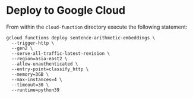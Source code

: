 Deploy to Google Cloud
======================

From within the `cloud-function` directory execute the following statement:

```shell
gcloud functions deploy sentence-arithmetic-embeddings \
  --trigger-http \
  --gen2 \
  --serve-all-traffic-latest-revision \
  --region=asia-east2 \
  --allow-unauthenticated \
  --entry-point=classify_http \
  --memory=3GB \
  --max-instances=4 \
  --timeout=30 \
  --runtime=python39
```